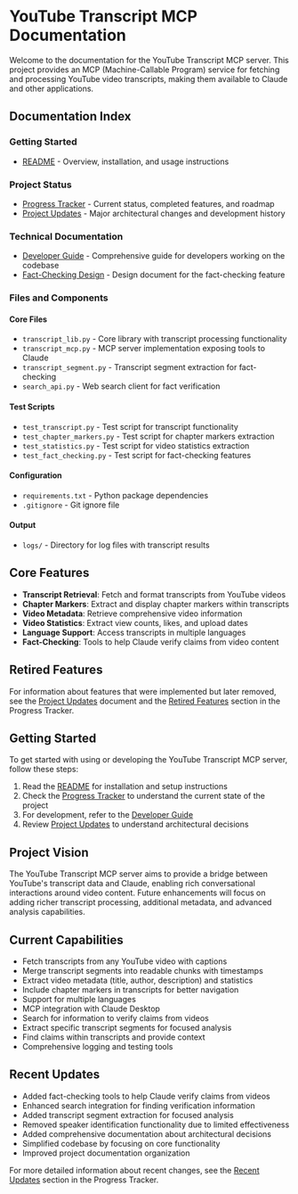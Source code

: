 # YouTube Transcript MCP Documentation

Welcome to the documentation for the YouTube Transcript MCP server. This project provides an MCP (Machine-Callable Program) service for fetching and processing YouTube video transcripts, making them available to Claude and other applications.

## Documentation Index

### Getting Started
- [README](../README.md) - Overview, installation, and usage instructions

### Project Status
- [Progress Tracker](progress_tracker.md) - Current status, completed features, and roadmap
- [Project Updates](project_updates.md) - Major architectural changes and development history

### Technical Documentation
- [Developer Guide](developer_guide.md) - Comprehensive guide for developers working on the codebase
- [Fact-Checking Design](fact_checking_design.md) - Design document for the fact-checking feature

### Files and Components

#### Core Files
- `transcript_lib.py` - Core library with transcript processing functionality
- `transcript_mcp.py` - MCP server implementation exposing tools to Claude
- `transcript_segment.py` - Transcript segment extraction for fact-checking
- `search_api.py` - Web search client for fact verification

#### Test Scripts
- `test_transcript.py` - Test script for transcript functionality
- `test_chapter_markers.py` - Test script for chapter markers extraction
- `test_statistics.py` - Test script for video statistics extraction
- `test_fact_checking.py` - Test script for fact-checking features

#### Configuration
- `requirements.txt` - Python package dependencies
- `.gitignore` - Git ignore file

#### Output
- `logs/` - Directory for log files with transcript results

## Core Features

- **Transcript Retrieval**: Fetch and format transcripts from YouTube videos
- **Chapter Markers**: Extract and display chapter markers within transcripts
- **Video Metadata**: Retrieve comprehensive video information
- **Video Statistics**: Extract view counts, likes, and upload dates
- **Language Support**: Access transcripts in multiple languages
- **Fact-Checking**: Tools to help Claude verify claims from video content

## Retired Features

For information about features that were implemented but later removed, see the [Project Updates](project_updates.md#feature-speaker-identification-implemented--later-removed) document and the [Retired Features](progress_tracker.md#retired-features) section in the Progress Tracker.

## Getting Started

To get started with using or developing the YouTube Transcript MCP server, follow these steps:

1. Read the [README](../README.md) for installation and setup instructions
2. Check the [Progress Tracker](progress_tracker.md) to understand the current state of the project
3. For development, refer to the [Developer Guide](developer_guide.md)
4. Review [Project Updates](project_updates.md) to understand architectural decisions

## Project Vision

The YouTube Transcript MCP server aims to provide a bridge between YouTube's transcript data and Claude, enabling rich conversational interactions around video content. Future enhancements will focus on adding richer transcript processing, additional metadata, and advanced analysis capabilities.

## Current Capabilities

- Fetch transcripts from any YouTube video with captions
- Merge transcript segments into readable chunks with timestamps
- Extract video metadata (title, author, description) and statistics
- Include chapter markers in transcripts for better navigation
- Support for multiple languages
- MCP integration with Claude Desktop
- Search for information to verify claims from videos
- Extract specific transcript segments for focused analysis
- Find claims within transcripts and provide context
- Comprehensive logging and testing tools

## Recent Updates

- Added fact-checking tools to help Claude verify claims from videos
- Enhanced search integration for finding verification information
- Added transcript segment extraction for focused analysis
- Removed speaker identification functionality due to limited effectiveness
- Added comprehensive documentation about architectural decisions
- Simplified codebase by focusing on core functionality
- Improved project documentation organization

For more detailed information about recent changes, see the [Recent Updates](progress_tracker.md#recent-updates) section in the Progress Tracker. 
